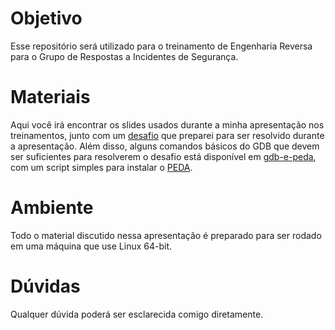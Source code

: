 # Objetivo
Esse repositório será utilizado para o treinamento de Engenharia Reversa para o Grupo de Respostas a Incidentes de Segurança.

# Materiais
Aqui você irá encontrar os slides usados durante a minha apresentação nos treinamentos, junto com um [desafio](./desafio) que preparei para ser resolvido durante a apresentação.
Além disso, alguns comandos básicos do GDB que devem ser suficientes para resolverem o desafio está disponível em [gdb-e-peda]("./gdb-e-peda/"), com um script simples para instalar o [PEDA](https://github.com/longld/peda).

# Ambiente
Todo o material discutido nessa apresentação é preparado para ser rodado em uma máquina que use Linux 64-bit.

# Dúvidas
Qualquer dúvida poderá ser esclarecida comigo diretamente.